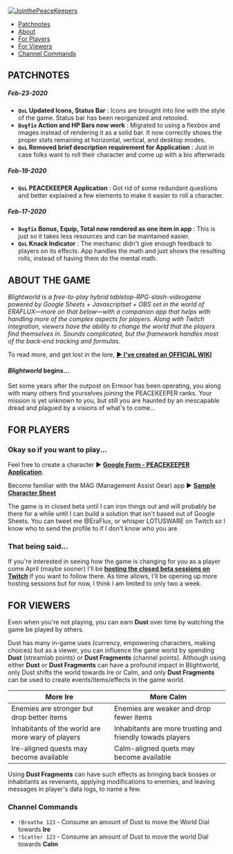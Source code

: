 [![JointhePeaceKeepers](https://blight.world/join.png)](https://docs.google.com/forms/d/e/1FAIpQLSdmjwwZHayq47IHvxQiucQkFVtI5mC1rq6w7P7Ju3KLcgfMDg/viewform)

- [Patchnotes](#patchnotes)
- [About](#about-the-game)
- [For Players](#okay-so-if-you-want-to-play)
- [For Viewers](#for-viewers)
- [Channel Commands](#channel-commands)


## PATCHNOTES
##### Feb-23-2020
- **`QoL` Updated Icons, Status Bar** : Icons are brought into line with the style of the game.  Status bar has been reorganized and retooled.
- **`Bugfix` Action and HP Bars now work** : Migrated to using a flexbox and images instead of rendering it as a solid bar.  It now correctly shows the proper stats remaining at horizontal, vertical, and desktop modes.
- **`QoL` Removed brief description requirement for Application** : Just in case folks want to roll their character and come up with a bio afterwrads
##### Feb-19-2020
- **`QoL` PEACEKEEPER Application** : Got rid of some redundant questions and better explained a few elements to make it easier to roll a character.
##### Feb-17-2020
- **`Bugfix` Bonus, Equip, Total now rendered as one item in app** : This is just so it takes less resources and can be maintained easier.
- **`QoL` Knack Indicator** : The mechanic didn't give enough feedback to players on its effects. App handles the math and just shows the resulting rolls, instead of having them do the mental math.

## ABOUT THE GAME
*Blightworld is a free-to-play hybrid tabletop-RPG-slash-videogame powered by Google Sheets + Javascriptset + OBS set in the world of ERAFLUX—more on that below—with a companion app that helps with handling more of the complex aspects for players.  Along with Twitch integration, viewers have the ability to change the world that the players find themselves in.  Sounds complicated, but the framework handles most of the back-end tracking and formulas.*

To read more, and get lost in the lore, [**▶ I've created an OFFICIAL WIKI**](https://github.com/lotusware/blight-world/wiki)

#### *Blightworld* begins...
Set some years after the outpost on Ermoor has been operating, you along with many others find yourselves joining the PEACEKEEPER ranks.  Your mission is yet unknown to you, but still you are haunted by an inescapable dread and plagued by a visions of what's to come...


## FOR PLAYERS
### Okay so if you want to play...
Feel free to create a character ▶ [**Google Form - PEACEKEEPER Application**](https://docs.google.com/forms/d/e/1FAIpQLSdmjwwZHayq47IHvxQiucQkFVtI5mC1rq6w7P7Ju3KLcgfMDg/viewform).

Become familiar with the MAG (Management Assist Gear) app ▶ [**Sample Character Sheet**](https://blight.world/team/dev)

The game is in closed beta until I can iron things out and will probably be there for a while until I can build a solution that isn't based out of Google Sheets.  You can tweet me @EraFlux, or whisper LOTUSWARE on Twitch so I know who to send the profile to if I don't know who you are.

### That being said...
If you're interested in seeing how the game is changing for you as a player come April (maybe sooner) I'll be [**hosting the closed beta sessions on Twitch**](https://www.twitch.tv/lotusware) if you want to follow there.  As time allows, I'll be opening up more hosting sessions but for now, I think I am limited to only two a week.

## FOR VIEWERS
Even when you're not playing, you can earn **Dust** over time by watching the game be played by others. 

Dust has many in-game uses (currency, empowering characters, making choices) but as a viewer, you can influence the game world by spending **Dust** (streamlab points) or **Dust Fragments** (channel points).  Although using either **Dust** or **Dust Fragments** can have a profound impact in Blightworld, only Dust shifts the world towards Ire or Calm, and only **Dust Fragments** can be used to create events/items/effects in the game world.

More Ire | More Calm
---------|----------
Enemies are stronger but drop better items | Enemies are weaker and drop fewer items
Inhabitants of the world are more wary of players | Inhabitants are more trusting and friendly towads players
Ire-aligned quests may become available | Calm-aligned quets may become available

Using **Dust Fragments** can have such effects as bringing back bosses or inhabitants as revenants, applying modifications to enemies, and leaving messages in player's data logs, to name a few.


### Channel Commands
- `!Breathe 123`  - Consume an amount of Dust to move the World Dial towards **Ire**
- `!Scatter 123`  - Consume an amount of Dust to move the world Dial towards **Calm**
